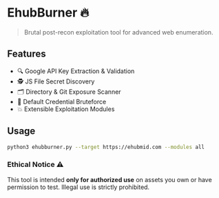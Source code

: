 # EhubBurner 🔥

> Brutal post-recon exploitation tool for advanced web enumeration.

## Features
- 🔍 Google API Key Extraction & Validation
- 🕵️ JS File Secret Discovery
- 🗂️ Directory & Git Exposure Scanner
- 🔐 Default Credential Bruteforce
- 💥 Extensible Exploitation Modules

## Usage

```bash
python3 ehubburner.py --target https://ehubmid.com --modules all
```
### Ethical Notice ⚠️

This tool is intended **only for authorized use** on assets you own or have permission to test. Illegal use is strictly prohibited.
